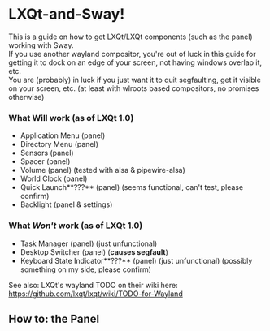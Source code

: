 # LXQt-and-Sway!

This is a guide on how to get LXQt/LXQt components (such as the panel) working with Sway.  
If you use another wayland compositor, you're out of luck in this guide for getting it to dock on an edge of your screen, not having windows overlap it, etc.  
You are (probably) in luck if you just want it to quit segfaulting, get it visible on your screen, etc. (at least with wlroots based compositors, no promises otherwise)

### What Will work (as of LXQt 1.0)  
* Application Menu (panel)  
* Directory Menu (panel)  
* Sensors (panel)  
* Spacer (panel)
* Volume (panel) (tested with alsa & pipewire-alsa)
* World Clock (panel)
* Quick Launch**???** (panel) (seems functional, can't test, please confirm)
* Backlight (panel & settings)  

### What *Won't* work (as of LXQt 1.0)  
* Task Manager (panel) (just unfunctional)  
* Desktop Switcher (panel) (**causes segfault**)  
* Keyboard State Indicator**???** (panel) (just unfunctional) (possibly something on my side, please confirm)

See also: LXQt's wayland TODO on their wiki here: <https://github.com/lxqt/lxqt/wiki/TODO-for-Wayland>
## How to: the Panel
